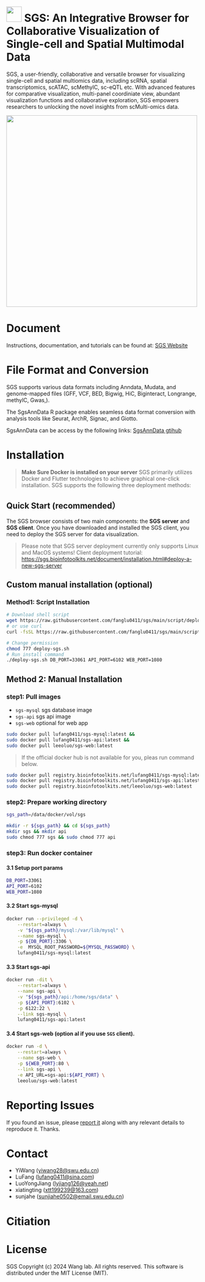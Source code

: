 
# <img src="https://sgs.bioinfotoolkits.net/document/images/ic_launcher_72.png" width="40px" > SGS: An Integrative Browser for Collaborative Visualization of Single-cell and Spatial Multimodal Data

SGS, a user-friendly, collaborative and versatile browser for visualizing single-cell and spatial multiomics data, including scRNA, spatial transcriptomics, scATAC, scMethylC, sc-eQTL etc. 
With advanced features for comparative visualization, multi-panel coordiniate view, abundant visualization functions and collaborative exploration, SGS empowers researchers to unlocking the novel insights from scMulti-omics data.

<img src="https://sgs.bioinfotoolkits.net/document/assets/home-D-OuhsfI.png" width="500px" >


# Document
Instructions, documentation, and tutorials can be found at:
[SGS Website](https://sgs.bioinfotoolkits.net)

# File Format and Conversion
SGS supports various data formats including Anndata, Mudata, and genome-mapped files (GFF, VCF, BED, Bigwig, HiC, Biginteract, Longrange, methylC, Gwas,). 

The SgsAnnData R package enables seamless data format conversion with analysis tools like Seurat, ArchR, Signac, and Giotto. 

SgsAnnData can be access by the following links: [SgsAnnData gtihub](https://github.com/bio-xtt/SgsAnnDataV2)     

# Installation
> **Make Sure Docker is installed on your server**
SGS primarily utilizes Docker and Flutter technologies to achieve graphical one-click installation. SGS supports the following three deployment methods:  

## Quick Start (recommended）
The SGS browser consists of two main components: the **SGS server** and **SGS client**. Once you have downloaded and installed the SGS client, you need to deploy the SGS server for data visualization. 
> Please note that SGS server deployment currently only supports Linux and MacOS systems!
Client deployment tutorial: https://sgs.bioinfotoolkits.net/document/installation.html#deploy-a-new-sgs-server

## Custom manual installation (optional)
### Method1: Script Installation
```sh
# Download shell script
wget https://raw.githubusercontent.com/fanglu0411/sgs/main/script/deploy.sh deploy-sgs.sh
# or use curl
curl -fsSL https://raw.githubusercontent.com/fanglu0411/sgs/main/script/deploy.sh -o deploy-sgs.sh

# Change permission
chmod 777 deploy-sgs.sh
# Run install command
./deploy-sgs.sh DB_PORT=33061 API_PORT=6102 WEB_PORT=1080
```

## Method 2: Manual Installation

### step1: Pull images

- `sgs-mysql` sgs database image
- `sgs-api` sgs api image
- `sgs-web` optional for web app

```sh
sudo docker pull lufang0411/sgs-mysql:latest &&
sudo docker pull lufang0411/sgs-api:latest &&
sudo docker pull leeoluo/sgs-web:latest
```

> If the official docker hub is not available for you, pleas run command below.

```sh
sudo docker pull registry.bioinfotoolkits.net/lufang0411/sgs-mysql:latest &&
sudo docker pull registry.bioinfotoolkits.net/lufang0411/sgs-api:latest &&
sudo docker pull registry.bioinfotoolkits.net/leeoluo/sgs-web:latest
```

### step2: Prepare working directory

```sh
sgs_path=/data/docker/vol/sgs

mkdir -r ${sgs_path} && cd ${sgs_path}
mkdir sgs && mkdir api
sudo chmod 777 sgs && sudo chmod 777 api
```

### step3: Run docker container

#### 3.1 Setup port params

```sh
DB_PORT=33061
API_PORT=6102
WEB_PORT=1080
```

#### 3.2 Start sgs-mysql

```sh
docker run --privileged -d \
    --restart=always \
    -v "${sgs_path}/mysql:/var/lib/mysql" \
    --name sgs-mysql \
    -p ${DB_PORT}:3306 \
    -e  MYSQL_ROOT_PASSWORD=${MYSQL_PASSWORD} \
    lufang0411/sgs-mysql:latest
```

#### 3.3 Start sgs-api

```sh
docker run -dit \
    --restart=always \
    --name sgs-api \
    -v "${sgs_path}/api:/home/sgs/data" \
    -p ${API_PORT}:6102 \
    -p 6122:22 \
    --link sgs-mysql \
    lufang0411/sgs-api:latest
```

#### 3.4 Start sgs-web (option al if you use `SGS` client).

```sh
docker run -d \
    --restart=always \
    --name sgs-web \
    -p ${WEB_PORT}:80 \
    --link sgs-api \
    -e API_URL=sgs-api:${API_PORT} \
    leeoluo/sgs-web:latest
```

# Reporting Issues
If you found an issue, please [report it](https://github.com/fanglu0411/sgs/issues) along with any relevant details to reproduce it. Thanks.

#  Contact
+ YiWang (yiwang28@swu.edu.cn)    
+ LuFang (lufang0411@sina.com)
+ LuoYongJiang (lyjiang126@yeah.net)
+ xiatingting (xtt199239@163.com)
+ sunjahe (sunjiahe0502@email.swu.edu.cn)

# Citiation


# License
SGS Copyright (c) 2024 Wang lab. All rights reserved.
This software is distributed under the MIT License (MIT).



